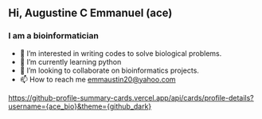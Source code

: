 ## Hi, Augustine C Emmanuel (ace)

### I am a bioinformatician
- 👀 I’m interested in writing codes to solve biological problems.
- 🌱 I’m currently learning python 
- 💞️ I’m looking to collaborate on bioinformatics projects. 
- 📫 How to reach me emmaustin20@yahoo.com


https://github-profile-summary-cards.vercel.app/api/cards/profile-details?username={ace_bio}&theme={github_dark}

<!---
ace-bio/ace-bio is a ✨ special ✨ repository because its `README.md` (this file) appears on your GitHub profile.
You can click the Preview link to take a look at your changes.
--->
